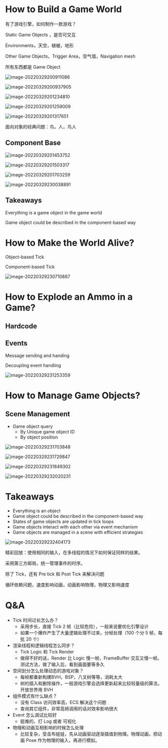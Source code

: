 # How to Build a Game World

有了游戏引擎，如何制作一款游戏？

Static Game Objects ，是否可交互

Environments，天空，植被，地形

Other Game Objects，Trigger Area，空气墙，Navigation mesh

所有东西都是 Game Object

![image-20220329200911086](Media/03_如何构建游戏世界/image-20220329200911086.png)

![image-20220329200937905](Media/03_如何构建游戏世界/image-20220329200937905.png)

![image-20220329201234810](Media/03_如何构建游戏世界/image-20220329201234810.png)

![image-20220329201259009](Media/03_如何构建游戏世界/image-20220329201259009.png)

![image-20220329201317651](Media/03_如何构建游戏世界/image-20220329201317651.png)

面向对象的经典问题：鸟，人，鸟人

## Component Base

![image-20220329201453752](Media/03_如何构建游戏世界/image-20220329201453752.png)

![image-20220329201503317](Media/03_如何构建游戏世界/image-20220329201503317.png)

![image-20220329201703259](Media/03_如何构建游戏世界/image-20220329201703259.png)

![image-20220329230038891](Media/03_如何构建游戏世界/image-20220329230038891.png)



## Takeaways

Everything is a game object in the game world

Game object could be described in the component-based way



# How to Make the World Alive?

Object-based Tick

Component-based Tick

![image-20220329230710887](Media/03_如何构建游戏世界/image-20220329230710887.png)



# How to Explode an Ammo in a Game?

## Hardcode

## Events

Message sending and handing

Decoupling event  handling

![image-20220329231253359](Media/03_如何构建游戏世界/image-20220329231253359.png)



# How to Manage Game Objects?

## Scene Management

* Game object query 
  * By Unique game object ID
  * By object position

![image-20220329231703848](Media/03_如何构建游戏世界/image-20220329231703848.png)

![image-20220329231729847](Media/03_如何构建游戏世界/image-20220329231729847.png)

![image-20220329231849302](Media/03_如何构建游戏世界/image-20220329231849302.png)

![image-20220329232020231](Media/03_如何构建游戏世界/image-20220329232020231.png)

# Takeaways

* Everything is an object
* Game object could be described in the component-based way
* States of game objects are updated in tick loops
* Game objects interact with each other via event mechanism
* Game objects are managed in a scene with efficient strategies



![image-20220329232404173](Media/03_如何构建游戏世界/image-20220329232404173.png)

精彩回放：使用相同的输入，在多线程的情况下如何保证同样的结果。

采用第三方邮局，统一管理事件的时序。

除了 Tick，还有 Pre tick 和 Post Tick 来解决问题

循环依赖问题，速度影响动画，动画影响物理，物理又影响速度





# Q&A

* Tick 时间过长怎么办？
  * 采用步长，直接 Tick 2 帧（比较危险），一般来说要优化引擎设计
  * 如果一个爆炸产生了大量逻辑处理不过来，分帧处理（100 个分 5 帧，每批 20 个）
* 渲染线程和逻辑线程怎么同步？
  * Tick Logic 和 Tick Render
  * 做得不好的话，Render 比 Logic 慢一帧，FrameBuffer 交互又慢一帧。测试方法，做了输入后，看到画面要等多久
* 空间划分怎么处理动态的游戏对象？
  * 每帧都重新构建BVH，BSP，八叉树等等，消耗太大
  * 树的插入和删除操作，一般游戏引擎会选择更新起来比较轻量级的算法，开放世界用 BVH
* 组件模式有什么缺点？
  * 没有 Class 访问效率高，ECS 解决这个问题
  * 查询其它组件，非常高频调用的话对效率影响很大
* Event 怎么调试比较好
  * 挺难的，打 Log 或者 可视化
* 物理和动画互相影响的时候怎么处理
  * 比较复杂，受击布娃娃，先从动画驱动逐渐插值到物理。物理动画，把动画 Pose 作为物理的输入，再进行模拟。